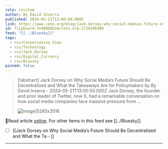 ```yaml
---
role: rssitem
author: By David Inserra
published: 2024-05-21T13:00:00.000Z
link: https://www.cato.org/blog/jack-dorsey-why-social-medias-future-should-be-decentralized-what-takeaways-are-policymakers
id: flipboard-7ed8808b34/cato.org-1716296400
feed: "[[../Bluesky]]"
tags:
  - rss/Conservative_View
  - rss/Technology
  - rss/Jack_Dorsey
  - rss/Digital_Currency
  - rss/Bluesky
pinned: false
---
```

> [!abstract] Jack Dorsey on Why Social Media’s Future Should Be Decentralized and What the Takeaways Are for Policymakers by By David Inserra - 2024-05-21T13:00:00.000Z
> Jack Dorsey, the founder and prior leader of Twitter, now X, had a remarkable conversation on how social media companies face massive pressure from …
>
> ![image|5285x3516](https://ic-cdn.flipboard.com/cato.org/32c743e2bb2db6293443955896aa012b6ecf7aec/_xlarge.jpeg)

🔗Read article [online](https://www.cato.org/blog/jack-dorsey-why-social-medias-future-should-be-decentralized-what-takeaways-are-policymakers). For other items in this feed see [[../Bluesky]].

- [ ] [[Jack Dorsey on Why Social Media’s Future Should Be Decentralized and What the Ta⋯]]
- - -
